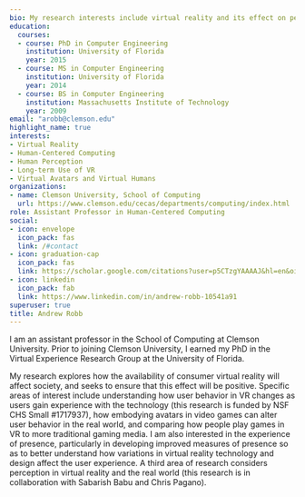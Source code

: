 ```yaml
---
bio: My research interests include virtual reality and its effect on perception and day-to-day consumer experiences.
education:
  courses:
  - course: PhD in Computer Engineering
    institution: University of Florida
    year: 2015
  - course: MS in Computer Engineering
    institution: University of Florida
    year: 2014
  - course: BS in Computer Engineering
    institution: Massachusetts Institute of Technology
    year: 2009
email: "arobb@clemson.edu"
highlight_name: true
interests:
- Virtual Reality
- Human-Centered Computing
- Human Perception
- Long-term Use of VR
- Virtual Avatars and Virtual Humans
organizations:
- name: Clemson University, School of Computing
  url: https://www.clemson.edu/cecas/departments/computing/index.html
role: Assistant Professor in Human-Centered Computing
social:
- icon: envelope
  icon_pack: fas
  link: /#contact
- icon: graduation-cap
  icon_pack: fas
  link: https://scholar.google.com/citations?user=p5CTzgYAAAAJ&hl=en&oi=ao
- icon: linkedin
  icon_pack: fab
  link: https://www.linkedin.com/in/andrew-robb-10541a91
superuser: true
title: Andrew Robb
---
```


I am an assistant professor in the School of Computing at Clemson University. Prior to joining Clemson University, I earned my PhD in the Virtual Experience Research Group at the University of Florida.

My research explores how the availability of consumer virtual reality will affect society, and seeks to ensure that this effect will be positive. Specific areas of interest include understanding how user behavior in VR changes as users gain experience with the technology (this research is funded by NSF CHS Small #1717937), how embodying avatars in video games can alter user behavior in the real world, and comparing how people play games in VR to more traditional gaming media. I am also interested in the experience of presence, particularly in developing improved measures of presence so as to better understand how variations in virtual reality technology and design affect the user experience. A third area of research considers perception in virtual reality and the real world (this research is in collaboration with Sabarish Babu and Chris Pagano).
